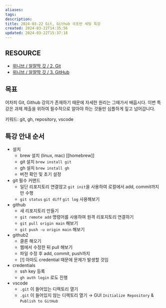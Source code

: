 ```yaml
---
aliases: 
tags: 
description:
title: 2024-03-22 Git, Github 극초반 세팅 특강
created: 2024-03-22T14:35:56
updated: 2024-03-22T15:37:18
---
```


## RESOURCE

- [위니브 / 알잘딱 깃 / 2. Git](https://paullabworkspace.notion.site/2-Git-560d34629faf4d4cb19ad0462bbb4dc7)
- [위니브 / 알잘딱 깃 / 3. GitHub](https://paullabworkspace.notion.site/3-GitHub-5af717e53119443d9de827abaa710ced)

## 목표

어차피 Git, Github 강의가 존재하기 때문에 자세한 원리는 그때가서 배웁시다. 이번 특강은 과제 제출을 위하여 필수적으로 알아야 하는 것들만 심플하게 짚고 넘어갑니다.

키워드: git, gh, repository, vscode

## 특강 안내 순서

- 설치
	- brew 설치 (linux, mac) [[homebrew]]
	- git 설치 `brew install git`
	- gh 설치 `brew install gh`
	- 버전 확인 및 초기 설정
- git 필수 커맨드
	- 일단 리포지토리 연결않고 `git init`을 사용하여 로컬에서 add, commit까지만 수행
	- `git status` `git diff` `git log` 사용해보기
- github
	- 새 리포지토리 만들기
	- `git remote add` 명령어를 사용하여 원격 리포지토리 연결하기
	- `git pull origin main` 해보기
	- `git push -u origin main` 해보기
- github2
	- 클론 해오기
	- 웹에서 수정한 뒤 pull 해보기
	- 파일 수정 후 add, commit, push까지
	- [!] 아마도 credential 때문에 문제가 발생할 것임
- credentials
	- ssh key 등록
	- `gh auth login` 로도 진행
- vscode
	- `.git` 이 들어있는 디렉토리 열기
	- `.git` 이 들어있지 않는 디렉토리 열기 → GUI `Initialize Repository` & `Publish to GitHub`

